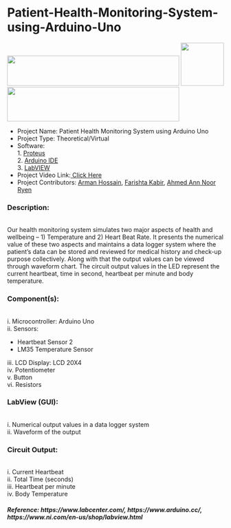 # Patient-Health-Monitoring-System-using-Arduino-Uno
<img src="https://edasim.com/wp-content/uploads/2020/06/edasim-integrating-ideas-logo-proteus.png" width="400" height="70">
<img src="https://upload.wikimedia.org/wikipedia/commons/thumb/8/87/Arduino_Logo.svg/720px-Arduino_Logo.svg.png" swidth="100" height="100">
<img src="https://www.pngkey.com/png/full/802-8022387_ni-labview-2017-logo.png" width="400" height="80">

<ul>
<li>Project Name: Patient Health Monitoring System using Arduino Uno </li>
<li>Project Type: Theoretical/Virtual </li>
<li>Software: <br>
1. <a href="https://www.labcenter.com/"> Proteus</a> <br>
2. <a href="https://www.arduino.cc/"> Arduino IDE</a><br>
3. <a href="https://www.ni.com/en-us/shop/labview.html"> LabVIEW</a></h4> </li>
<li>Project Video Link:<a href="https://www.youtube.com/watch?v=M4CsVMnoFUY"> Click Here</a></li>
<li>Project Contributors: <a href="https://github.com/AlphaDog707">Arman Hossain</a>, <a href="https://github.com/farishta4898">Farishta Kabir</a>, <a href="https://github.com/Noor131">Ahmed Ann Noor Ryen</a></li>
</ul>

<h3>Description:</h3><br> Our health monitoring system simulates two major aspects of health and
wellbeing – 1) Temperature and 2) Heart Beat Rate. It presents the numerical value of these
two aspects and maintains a data logger system where the patient’s data can be stored and
reviewed for medical history and check-up purpose collectively. Along with that the output
values can be viewed through waveform chart. The circuit output values in the LED represent
the current heartbeat, time in second, heartbeat per minute and body temperature.<br>

<h3>Component(s):</h3><br>
i. Microcontroller: Arduino Uno <br>
ii. Sensors: <br><ul>
  <li> Heartbeat Sensor 2 </li>
  <li> LM35 Temperature Sensor </li></ul>
iii. LCD Display: LCD 20X4 <br>
iv. Potentiometer <br>
v. Button <br>
vi. Resistors <br>

<h3>LabView (GUI):</h3><br>
i. Numerical output values in a data logger system <br>
ii. Waveform of the output <br>

<h3>Circuit Output:</h3><br>
i. Current Heartbeat <br>
ii. Total Time (seconds) <br>
iii. Heartbeat per minute <br>
iv. Body Temperature <br>

<h5>Reference: https://www.labcenter.com/, https://www.arduino.cc/, https://www.ni.com/en-us/shop/labview.html </h5>
